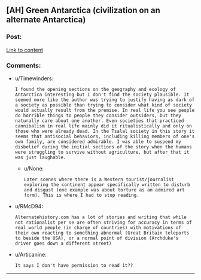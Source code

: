 ## [AH] Green Antarctica (civilization on an alternate Antarctica)

### Post:

[Link to content](http://wiki.alternatehistory.com/doku.php/timelines/green_antarctica)

### Comments:

- u/Timewinders:
  ```
  I found the opening sections on the geography and ecology of Antarctica interesting but I don't find the society plausible. It seemed more like the author was trying to justify having as dark of a society as possible than trying to consider what kind of society would actually result from the premise. In real life you see people do horrible things to people they consider outsiders, but they naturally care about one another. Even societies that practiced cannibalism in real life mainly did it ritualistically and only on those who were already dead. In the Tsalal society in this story it seems that antisocial behaviors, including killing members of one's own family, are considered admirable. I was able to suspend my disbelief during the initial sections of the story when the humans were struggling to survive without agriculture, but after that it was just laughable.
  ```

  - u/None:
    ```
    Later scenes where there is a Western tourist/journalist exploring the continent appear specifically written to disturb and disgust (one example was about torture as an admired art form). This is where I had to stop reading.
    ```

- u/RMcD94:
  ```
  Alternatehistory.com has a lot of stories and writing that while not rationalist per se are often striving for accuracy in terms of real world people (in charge of countries) with motivations of their own reacting to something abnormal (Great Britain teleports to beside the USA), or a normal point of division (Archduke's driver goes down a different street)
  ```

- u/Articanine:
  ```
  It says I don't have permission to read it??
  ```

---

